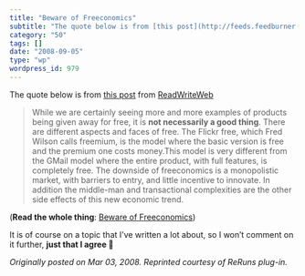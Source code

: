 ```yaml
---
title: "Beware of Freeconomics"
subtitle: "The quote below is from [this post](http://feeds.feedburner.com/~r/readwriteweb/~3/241723869/beware_..."
category: "50"
tags: []
date: "2008-09-05"
type: "wp"
wordpress_id: 979
---
```

The quote below is from [this post](http://feeds.feedburner.com/~r/readwriteweb/~3/241723869/beware_of_freeconomics.php) from [ReadWriteWeb](http://www.readwriteweb.com/)
> While we are certainly seeing more and more examples of products being given away for free, it is **not necessarily a good thing**. There are different aspects and faces of free. The Flickr free, which Fred Wilson calls freemium, is the model where the basic version is free and the premium one costs money.This model is very different from the GMail model where the entire product, with full features, is completely free. The downside of freeconomics is a monopolistic market, with barriers to entry, and little incentive to innovate. In addition the middle-man and transactional complexities are the other side effects of this new economic trend.

(**Read the whole thing**: [Beware of Freeconomics](http://feeds.feedburner.com/~r/readwriteweb/~3/241723869/beware_of_freeconomics.php))

It is of course on a topic that I’ve written a lot about, so I won’t comment on it further, **just that I agree 🙂**

*Originally posted on Mar 03, 2008. Reprinted courtesy of ReRuns plug-in.*